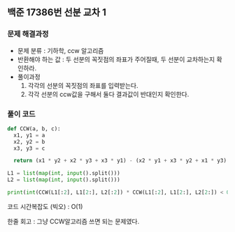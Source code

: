 ## 백준 17386번 선분 교차 1

### 문제 해결과정

- 문제 분류 : 기하학, ccw 알고리즘
- 반환해야 하는 값 : 두 선분의 꼭짓점의 좌표가 주어질때, 두 선분이 교차하는지 확인하라.
- 풀이과정
  1. 각각의 선분의 꼭짓점의 좌표를 입력받는다.
  2. 각각 선분의 ccw값을 구해서 둘다 결과값이 반대인지 확인한다.

### 풀이 코드

```python
def CCW(a, b, c):
  x1, y1 = a
  x2, y2 = b
  x3, y3 = c

  return (x1 * y2 + x2 * y3 + x3 * y1) - (x2 * y1 + x3 * y2 + x1 * y3)

L1 = list(map(int, input().split()))
L2 = list(map(int, input().split()))

print(int(CCW(L1[:2], L1[2:], L2[:2]) * CCW(L1[:2], L1[2:], L2[2:]) < 0 and CCW(L2[:2], L2[2:], L1[:2]) * CCW(L2[:2], L2[2:], L1[2:]) < 0))
```

코드 시간복잡도 (빅오) : O(1)

한줄 회고 : 그냥 CCW알고리즘 쓰면 되는 문제였다.
